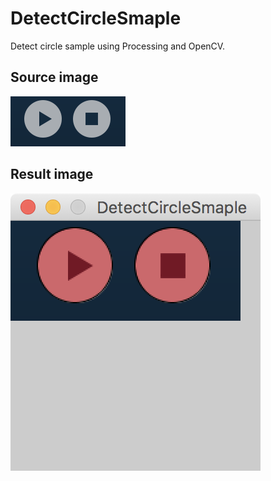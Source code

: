 # DetectCircleSmaple
Detect circle sample using Processing and OpenCV.

## Source image

![](./data/buttons.png)

## Result image

![](./cap.png)
